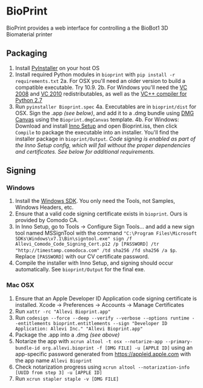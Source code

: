 BioPrint
=========

BioPrint provides a  web interface for controlling a the BioBot1 3D Biomaterial printer


Packaging
------------

1. Install [PyInstaller](https://pyinstaller.readthedocs.io/en/stable/installation.html) on your host OS
2. Install required Python modules in `bioprint` with `pip install -r requirements.txt`
2a. For OSX you'll need an older version to build a compatible executable. Try 10.9.
2b. For Windows you'll need the [VC 2008](http://download.microsoft.com/download/d/2/4/d242c3fb-da5a-4542-ad66-f9661d0a8d19/vcredist_x64.exe) and [VC 2010](http://download.microsoft.com/download/3/2/2/3224B87F-CFA0-4E70-BDA3-3DE650EFEBA5/vcredist_x64.exe) redistributables, as well as the [VC++ compiler for Python 2.7]( http://aka.ms/vcpython27)
3. Run `pyinstaller Bioprint.spec`
4a. Executables are in `bioprint/dist` for OSX. Sign the .app *(see below)*, and add it to a .dmg bundle using [DMG Canvas](https://www.araelium.com/dmgcanvas) using the `Bioprint.dmgCanvas` template.
4b. For Windows: Download and install [Inno Setup](http://www.jrsoftware.org/isinfo.php) and open Bioprint.iss, then click `Compile` to package the executable into an installer. You'll find the installer package in `bioprint/Output`. *Code signing is enabled as part of the Inno Setup config, which will fail without the proper dependencies and certificates. See below for additional requirements.*


Signing
------------

### Windows

1. Install the [Windows SDK](http://go.microsoft.com/fwlink/p/?linkid=84091). You only need the Tools, not Samples, Windows Headers, etc.
2. Ensure that a valid code signing certificate exists in `bioprint`. Ours is provided by Comodo CA.
3. In Inno Setup, go to Tools -> Configure Sign Tools... and add a new sign tool named MSSignTool with the command `"C:\Program Files\Microsoft SDKs\Windows\v7.1\Bin\signtool.exe" sign /f Allevi_Comodo_Code_Signing_Cert.p12 /p [PASSWORD] /tr "http://timestamp.comodoca.com" /td sha256 /fd sha256 /a $p`. Replace `[PASSWORD]` with our CV certificate password.
4. Compile the installer with Inno Setup, and signing should occur automatically. See `bioprint/Output` for the final exe.

### Mac OSX

1. Ensure that an Apple Developer ID Application code signing certificate is installed. Xcode -> Preferences -> Accounts -> Manage Certificates
2. Run `xattr -rc "Allevi Bioprint.app"`
3. Run `codesign --force --deep --verify --verbose --options runtime --entitlements bioprint.entitlements --sign "Developer ID Application: Allevi Inc." "Allevi Bioprint.app"`
4. Package the .app into a .dmg *(see above)*
5. Notarize the app with `xcrun altool -t osx --notarize-app --primary-bundle-id org.allevi.bioprint -f [DMG FILE] -u [APPLE ID]` using an app-specific password generated from https://appleid.apple.com with the app name `Allevi Bioprint`
6. Check notarization progress using `xcrun altool --notarization-info [UUID from step 3] -u [APPLE ID]`
7. Run `xcrun stapler staple -v [DMG FILE]`
